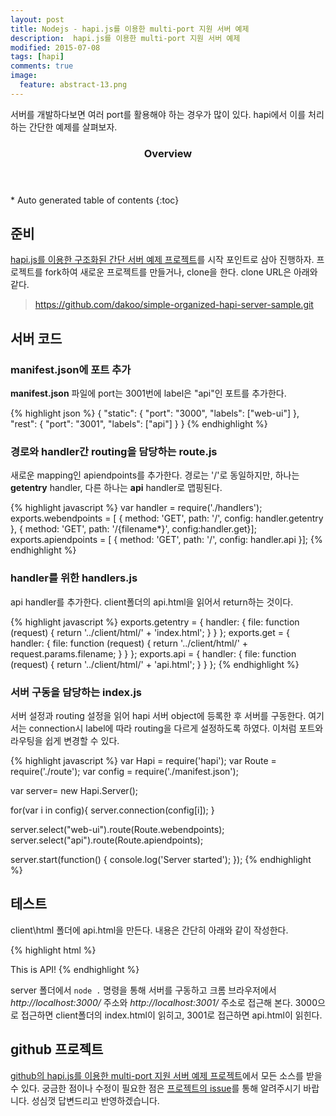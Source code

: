 ```yaml
---
layout: post
title: Nodejs - hapi.js를 이용한 multi-port 지원 서버 예제
description:  hapi.js를 이용한 multi-port 지원 서버 예제
modified: 2015-07-08
tags: [hapi]
comments: true
image:
  feature: abstract-13.png
---
```


서버를 개발하다보면 여러 port를 활용해야 하는 경우가 많이 있다. hapi에서 이를 처리하는 간단한 예제를 살펴보자. 

<section id="table-of-contents" class="toc">
  <header>
    <h3>Overview</h3>
  </header>
<div id="drawer" markdown="1">
*  Auto generated table of contents
{:toc}
</div>
</section><!-- /#table-of-contents -->     

## 준비 

[hapi.js를 이용한 구조화된 간단 서버 예제 프로젝트](https://github.com/dakoo/simple-organized-hapi-server-sample)를 시작 포인트로 삼아 진행하자. 프로젝트를 fork하여 새로운 프로젝트를 만들거나, clone을 한다. clone URL은 아래와 같다.

>https://github.com/dakoo/simple-organized-hapi-server-sample.git
 
## 서버 코드

### manifest.json에 포트 추가

**manifest.json** 파일에 port는 3001번에 label은 "api"인 포트를 추가한다. 

{% highlight json %}
{
  "static": {
    "port": "3000",
    "labels": ["web-ui"]
  },
  "rest": {
    "port": "3001",
    "labels": ["api"]
  }
}
{% endhighlight %}

### 경로와 handler간 routing을 담당하는 route.js

새로운 mapping인 apiendpoints를 추가한다. 경로는 '/'로 동일하지만, 하나는 **getentry** handler, 다른 하나는 **api** handler로 맵핑된다.    

{% highlight javascript %}
var handler = require('./handlers');
exports.webendpoints = [
    { method: 'GET', path: '/', config: handler.getentry },
    { method: 'GET', path: '/{filename*}', config:handler.get}];
exports.apiendpoints = [
    { method: 'GET', path: '/', config: handler.api }];
{% endhighlight %}

### handler를 위한 handlers.js

api handler를 추가한다. client폴더의 api.html을 읽어서 return하는 것이다. 

{% highlight javascript %}
exports.getentry = {
    handler: {
        file: function (request) {
            return '../client/html/' + 'index.html';
        }
    }
};
exports.get = {
    handler: {
        file: function (request) {
            return '../client/html/' + request.params.filename;
        }
    }
};
exports.api = {
    handler: {
        file: function (request) {
            return '../client/html/' + 'api.html';
        }
    }
};
{% endhighlight %}

### 서버 구동을 담당하는 index.js

서버 설정과 routing 설정을 읽어 hapi 서버 object에 등록한 후 서버를 구동한다. 여기서는 connection시 label에 따라 routing을 다르게 설정하도록 하였다. 이처럼 포트와 라우팅을 쉽게 변경할 수 있다.

{% highlight javascript %}
var Hapi = require('hapi');
var Route = require('./route');
var config = require('./manifest.json');

var server= new Hapi.Server();

for(var i in config){
    server.connection(config[i]);
}

server.select("web-ui").route(Route.webendpoints);
server.select("api").route(Route.apiendpoints);

server.start(function() {
    console.log('Server started');
});
{% endhighlight %}

## 테스트

client\html 폴더에 api.html을 만든다. 내용은 간단히 아래와 같이 작성한다.  

{% highlight html %}
<!DOCTYPE html>
<html>
<head lang="en">
    <meta charset="UTF-8">
    <title></title>
</head>
<body>
This is API!
</body>
</html>
{% endhighlight %}

server 폴더에서 `node .` 명령을 통해 서버를 구동하고 크롬 브라우저에서 *http://localhost:3000/* 주소와 *http://localhost:3001/* 주소로 접근해 본다.
3000으로 접근하면 client폴더의 index.html이 읽히고, 3001로 접근하면 api.html이 읽힌다.  

## github 프로젝트 

[github의 hapi.js를 이용한 multi-port 지원 서버 예제 프로젝트](https://github.com/dakoo/simple-multi-port-hapi-server-sample)에서 모든 소스를 받을 수 있다.    궁금한 점이나 수정이 필요한 점은 [프로젝트의 issue](https://github.com/dakoo/simple-multi-port-hapi-server-sample/issues)를 통해 알려주시기 바랍니다. 성심껏 답변드리고 반영하겠습니다.
